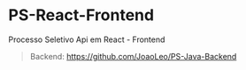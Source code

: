 # PS-React-Frontend
Processo Seletivo Api em React - Frontend

> Backend: https://github.com/JoaoLeo/PS-Java-Backend
